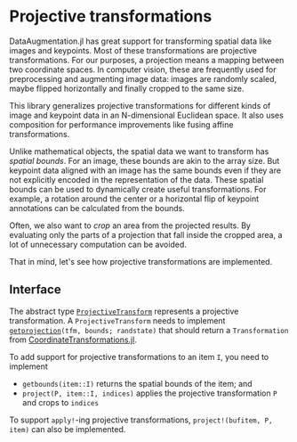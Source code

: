 

# Projective transformations

DataAugmentation.jl has great support for transforming spatial data like images and keypoints. Most of these transformations are projective transformations. For our purposes, a projection means a mapping between two coordinate spaces. In computer vision, these are frequently used for preprocessing and augmenting image data: images are randomly scaled, maybe flipped horizontally and finally cropped to the same size.

This library generalizes projective transformations for different kinds of image and keypoint data in an N-dimensional Euclidean space. It also uses composition for performance improvements like fusing affine transformations.

Unlike mathematical objects, the spatial data we want to transform has *spatial bounds*. For an image, these bounds are akin to the array size. But keypoint data aligned with an image has the same bounds even if they are not explicitly encoded in the representation of the data.
These spatial bounds can be used to dynamically create useful transformations. For example, a rotation around the center or a horizontal flip of keypoint annotations can be calculated from the bounds.

Often, we also want to *crop* an area from the projected results. By evaluating only the parts of a projection that fall inside the cropped area, a lot of unnecessary computation can be avoided.

That in mind, let's see how projective transformations are implemented.

## Interface


The abstract type [`ProjectiveTransform`](#) represents a projective transformation.
A `ProjectiveTransform` needs to implement [`getprojection`](#)`(tfm, bounds; randstate)` that should return a `Transformation` from [CoordinateTransformations.jl](https://github.com/JuliaGeometry/CoordinateTransformations.jl).

To add support for projective transformations to an item `I`, you need to implement

- `getbounds(item::I)` returns the spatial bounds of the item; and
- `project(P, item::I, indices)` applies the projective transformation `P` and crops to `indices`

To support `apply!`-ing projective transformations, `project!(bufitem, P, item)` can also be implemented.
